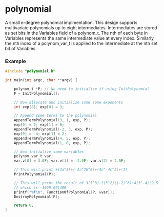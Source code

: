 # polynomial
A small n-degree polynomial implmentation.
This design supports multivariate polynomials up to eight intermediates. 
Intermediates are stored as set bits in the Variables field of a polynom_t. The nth of each byte in Variables represents the same intermediate value at every index. Similarly the nth index of a polynom_var_t is applied to the intermediate at the nth set bit of Variables.
### Example
```c
#include "polynomial.h"

int main(int argc, char **argv) {

    polynom_t *P; // No need to initialize if using InitPolynomial
    P = InitPolynomial();

    // Now allocate and initialize some some exponents
    int exp[8]; exp[0] = 3;

    // Append some terms to the polynomial
    AppendTermPolynomial(3, 1, exp, P);
    exp[0] = 2; exp[1] = 6;
    AppendTermPolynomial(-2, 3, exp, P);
    exp[0] = -4; exp[1] = 2;
    AppendTermPolynomial(4, 5, exp, P);
    AppendTermPolynomial(1, 0, exp, P);

    // Now initialize some variables
    polynom_var_t var; 
    var.v[0] = 3.0F; var.v[1] = -2.0F; var.v[2] = 2.5F;

    // This will print +(3a^3)+(-2a^2b^6)+(4a^-4c^2)+(1)
    PrintPolynomial(P);

    // This will print the result of 3(3^3)-2(3^2)((-2)^6)+4(3^-4)(2.5^2)+(1)
    // which is -1069.691406
    printf("%f\n", FunctionOfPolynomial(P, &var));
    DestroyPolynomial(P);

    return 0;
}
```
